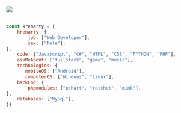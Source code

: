 
<a href="https://discord.com/users/1063525313394528256">
    <img src="https://lanyard.cnrad.dev/api/1063525313394528256?hideDiscrim=false&hideStatus=false&hideTimestamp=false">
  </a>
  <br> <br> 



```javascript
const krenarty = {
    krenarty: {
        job: ["Web Developer"],
        sex: ["Male"],
},               
    code: ["Javascript", "C#", "HTML", "CSS", "PYTHON", "PHP"],
    askMeAbout: ["fullstack", "game", "music"],
    technologies: {
       mobileOS: ["Android"],
       computerOS: ["Windows", "Linux"],
    backEnd: {
        phpmodules: ["pchart", "ratchet", "mink"],
},
    databases: ["MySql"],
}}
```


